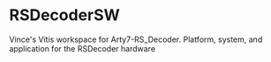 # RSDecoderSW
 Vince's Vitis workspace for Arty7-RS_Decoder. Platform, system, and application for the RSDecoder hardware
